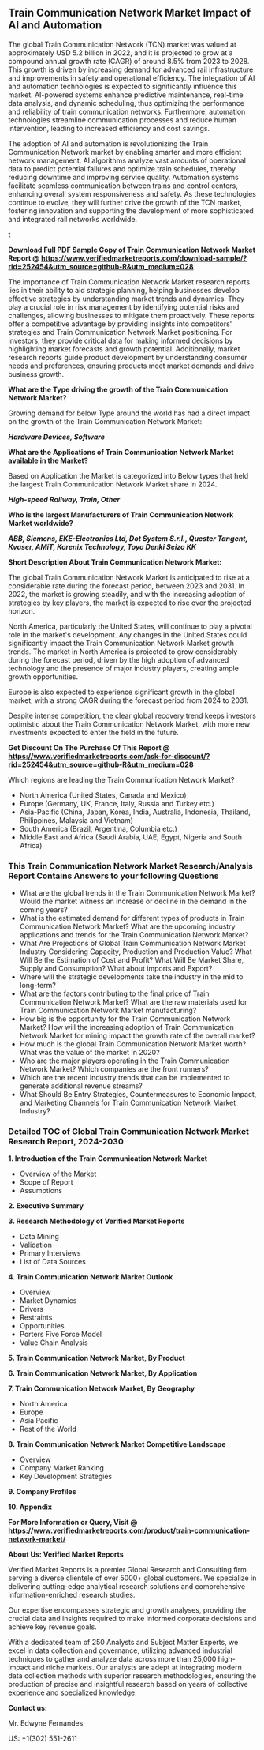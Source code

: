 <h2>Train Communication Network Market Impact of AI and Automation</h2><p>The global Train Communication Network (TCN) market was valued at approximately USD 5.2 billion in 2022, and it is projected to grow at a compound annual growth rate (CAGR) of around 8.5% from 2023 to 2028. This growth is driven by increasing demand for advanced rail infrastructure and improvements in safety and operational efficiency. The integration of AI and automation technologies is expected to significantly influence this market. AI-powered systems enhance predictive maintenance, real-time data analysis, and dynamic scheduling, thus optimizing the performance and reliability of train communication networks. Furthermore, automation technologies streamline communication processes and reduce human intervention, leading to increased efficiency and cost savings.</p><p>The adoption of AI and automation is revolutionizing the Train Communication Network market by enabling smarter and more efficient network management. AI algorithms analyze vast amounts of operational data to predict potential failures and optimize train schedules, thereby reducing downtime and improving service quality. Automation systems facilitate seamless communication between trains and control centers, enhancing overall system responsiveness and safety. As these technologies continue to evolve, they will further drive the growth of the TCN market, fostering innovation and supporting the development of more sophisticated and integrated rail networks worldwide.</p>t</p><p id="" class=""><strong>Download Full PDF Sample Copy of Train Communication Network Market Report @ <a href="https://www.verifiedmarketreports.com/download-sample/?rid=252454&utm_source=github-R&utm_medium=028" target="_blank">https://www.verifiedmarketreports.com/download-sample/?rid=252454&utm_source=github-R&utm_medium=028</a></strong></p><p>The importance of&nbsp;Train Communication Network Market research reports lies in their ability to aid strategic planning, helping businesses develop effective strategies by understanding market trends and dynamics. They play a crucial role in risk management by identifying potential risks and challenges, allowing businesses to mitigate them proactively. These reports offer a competitive advantage by providing insights into competitors' strategies and Train Communication Network Market positioning. For investors, they provide critical data for making informed decisions by highlighting market forecasts and growth potential. Additionally, market research reports guide product development by understanding consumer needs and preferences, ensuring products meet market demands and drive business growth.</p><p><strong>What are the&nbsp;Type driving the growth of the Train Communication Network Market?</strong></p><p id="" class="">Growing demand for below Type around the world has had a direct impact on the growth of the Train Communication Network Market:</p><em><strong>Hardware Devices, Software</strong></em></p><strong>What are the&nbsp;Applications&nbsp;of Train Communication Network Market available in the Market?</strong></p><p id="" class="">Based on Application the Market is categorized into Below types that held the largest Train Communication Network Market share In 2024.</p><em><strong>High-speed Railway, Train, Other</strong></em></p><strong>Who is the largest Manufacturers of Train Communication Network Market worldwide?</strong></p><p><em><strong>ABB, Siemens, EKE-Electronics Ltd, Dot System S.r.l., Quester Tangent, Kvaser, AMiT, Korenix Technology, Toyo Denki Seizo KK</strong></em></p><p id="" class=""><strong>Short Description About Train Communication Network Market:</strong></p><p>The global Train Communication Network Market is anticipated to rise at a considerable rate during the forecast period, between 2023 and 2031. In 2022, the market is growing steadily, and with the increasing adoption of strategies by key players, the market is expected to rise over the projected horizon.</p><p>North America, particularly the United States, will continue to play a pivotal role in the market's development. Any changes in the United States could significantly impact the Train Communication Network Market growth trends. The market in North America is projected to grow considerably during the forecast period, driven by the high adoption of advanced technology and the presence of major industry players, creating ample growth opportunities.</p><p>Europe is also expected to experience significant growth in the global market, with a strong CAGR during the forecast period from 2024 to 2031.</p><p>Despite intense competition, the clear global recovery trend keeps investors optimistic about the Train Communication Network Market, with more new investments expected to enter the field in the future.</p><p id="" class=""><strong>Get Discount On The Purchase Of This Report @ <a href="https://www.verifiedmarketreports.com/ask-for-discount/?rid=252454&utm_source=github-R&utm_medium=028" target="_blank">https://www.verifiedmarketreports.com/ask-for-discount/?rid=252454&utm_source=github-R&utm_medium=028</a></strong></p>Which regions are leading the Train Communication Network Market?</p><ul><li>North America (United States, Canada and Mexico)</li><li>Europe (Germany, UK, France, Italy, Russia and Turkey etc.)</li><li>Asia-Pacific (China, Japan, Korea, India, Australia, Indonesia, Thailand, Philippines, Malaysia and Vietnam)</li><li>South America (Brazil, Argentina, Columbia etc.)</li><li>Middle East and Africa (Saudi Arabia, UAE, Egypt, Nigeria and South Africa)</li></ul><h3 id="" class="">This Train Communication Network Market Research/Analysis Report Contains Answers to your following Questions</h3><ul><li>What are the global trends in the Train Communication Network Market? Would the market witness an increase or decline in the demand in the coming years?</li><li>What is the estimated demand for different types of products in Train Communication Network Market? What are the upcoming industry applications and trends for the Train Communication Network Market?</li><li>What Are Projections of Global Train Communication Network Market Industry Considering Capacity, Production and Production Value? What Will Be the Estimation of Cost and Profit? What Will Be Market Share, Supply and Consumption? What about imports and Export?</li><li>Where will the strategic developments take the industry in the mid to long-term?</li><li>What are the factors contributing to the final price of Train Communication Network Market? What are the raw materials used for Train Communication Network Market manufacturing?</li><li>How big is the opportunity for the Train Communication Network Market? How will the increasing adoption of Train Communication Network Market for mining impact the growth rate of the overall market?</li><li>How much is the global Train Communication Network Market worth? What was the value of the market In 2020?</li><li>Who are the major players operating in the Train Communication Network Market? Which companies are the front runners?</li><li>Which are the recent industry trends that can be implemented to generate additional revenue streams?</li><li>What Should Be Entry Strategies, Countermeasures to Economic Impact, and Marketing Channels for Train Communication Network Market Industry?</li></ul><h3 id="" class="">Detailed TOC of Global Train Communication Network Market Research Report, 2024-2030</h3><p id="" class=""><strong>1. Introduction of the Train Communication Network Market</strong></p><ul><li>Overview of the Market</li><li>Scope of Report</li><li>Assumptions</li></ul><p id="" class=""><strong>2. Executive Summary</strong></p><p id="" class=""><strong>3. Research Methodology of Verified Market Reports</strong></p><ul><li>Data Mining</li><li>Validation</li><li>Primary Interviews</li><li>List of Data Sources</li></ul><p id="" class=""><strong>4. Train Communication Network Market Outlook</strong></p><ul><li>Overview</li><li>Market Dynamics</li><li>Drivers</li><li>Restraints</li><li>Opportunities</li><li>Porters Five Force Model</li><li>Value Chain Analysis</li></ul><p id="" class=""><strong>5. Train Communication Network Market, By Product</strong></p><p id="" class=""><strong>6. Train Communication Network Market, By Application</strong></p><p id="" class=""><strong>7. Train Communication Network Market, By Geography</strong></p><ul><li>North America</li><li>Europe</li><li>Asia Pacific</li><li>Rest of the World</li></ul><p id="" class=""><strong>8. Train Communication Network Market Competitive Landscape</strong></p><ul><li>Overview</li><li>Company Market Ranking</li><li>Key Development Strategies</li></ul><p id="" class=""><strong>9. Company Profiles</strong></p><p id="" class=""><strong>10. Appendix</strong></p><p id="" class=""><strong>For More Information or Query, Visit @ <a href="https://www.verifiedmarketreports.com/product/train-communication-network-market/" target="_blank">https://www.verifiedmarketreports.com/product/train-communication-network-market/</a></strong></p><p id="" class=""><strong>About Us: Verified Market Reports</strong></p><p id="" class="">Verified Market Reports is a premier Global Research and Consulting firm serving a diverse clientele of over 5000+ global customers. We specialize in delivering cutting-edge analytical research solutions and comprehensive information-enriched research studies.</p><p id="" class="">Our expertise encompasses strategic and growth analyses, providing the crucial data and insights required to make informed corporate decisions and achieve key revenue goals.</p><p id="" class="">With a dedicated team of 250 Analysts and Subject Matter Experts, we excel in data collection and governance, utilizing advanced industrial techniques to gather and analyze data across more than 25,000 high-impact and niche markets. Our analysts are adept at integrating modern data collection methods with superior research methodologies, ensuring the production of precise and insightful research based on years of collective experience and specialized knowledge.</p><p id="" class=""><strong>Contact us:</strong></p><p id="" class="">Mr. Edwyne Fernandes</p><p id="" class="">US: +1(302) 551-2611</p>